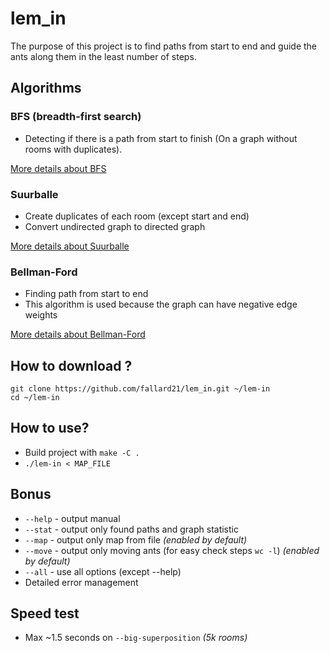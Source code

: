 # lem_in
The purpose of this project is to find paths from start to end and guide the ants along them in the least number of steps.
## Algorithms
### BFS (breadth-first search)
* Detecting if there is a path from start to finish (On a graph without rooms with duplicates).

[More details about BFS](https://foxford.ru/wiki/informatika/algoritm-poiska-v-shirinu)

### Suurballe
* Create duplicates of each room (except start and end)
* Convert undirected graph to directed graph

[More details about Suurballe](http://www.macfreek.nl/memory/Disjoint_Path_Finding)

### Bellman-Ford
*	Finding path from start to end
*	This algorithm is used because the graph can have negative edge weights

[More details about Bellman-Ford](https://foxford.ru/wiki/informatika/algoritm-forda-bellmana)

## How to download ?
```
git clone https://github.com/fallard21/lem_in.git ~/lem-in
cd ~/lem-in
```

## How to use?
* Build project with `make -C .`
* `./lem-in < MAP_FILE`

## Bonus
*	`--help`	- output manual
*	`--stat`	- output only found paths and graph statistic
*	`--map`		- output only map from file _(enabled by default)_
*	`--move`	- output only moving ants (for easy check steps `wc -l`) _(enabled by default)_
*	`--all`		- use all options (except --help)
*	Detailed error management

## Speed test
*	Max ~1.5 seconds on `--big-superposition` _(5k rooms)_
